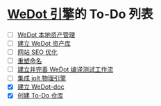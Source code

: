 # [WeDot 引擎](https://WeDot.pj568.sbs)的 To-Do 列表

- [ ] [WeDot 本地资产管理](WeDot%20本地资产管理/index.md)
- [ ] [建立 WeDot 资产库](建立%20WeDot%20资产库/index.md)
- [ ] [网站 SEO 优化](网站%20SEO%20优化/index.md)
- [ ] [重塑命名](重塑命名/index.md)
- [ ] [建立并完善 WeDot 编译测试工作流](建立并完善%20WeDot%20编译测试工作流/index.md)
- [ ] [集成 jolt 物理引擎](集成%20jolt%20物理引擎/index.md)
- [X] [建立 WeDot-doc](建立%20WeDot-doc/index.md)
- [X] [创建 To-Do 仓库](创建%20To-Do%20仓库/index.md)
